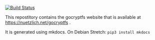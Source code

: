[![Build Status](https://travis-ci.org/rfjakob/gocryptfs-website.svg?branch=master)](https://travis-ci.org/rfjakob/gocryptfs-website)

This repostitory contains the gocryptfs website that is available at
https://nuetzlich.net/gocryptfs .

It is generated using mkdocs. On Debian Stretch: `pip3 install mkdocs`
